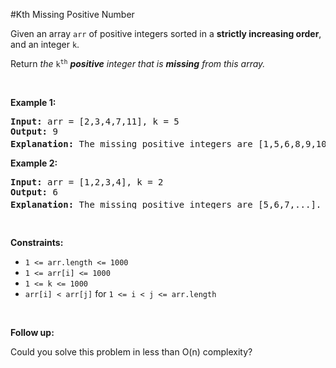 #Kth Missing Positive Number
<p>Given an array <code>arr</code> of positive integers sorted in a <strong>strictly increasing order</strong>, and an integer <code>k</code>.</p>
<p>Return <em>the</em> <code>k<sup>th</sup></code> <em><strong>positive</strong> integer that is <strong>missing</strong> from this array.</em></p>
<p> </p>
<p><strong class="example">Example 1:</strong></p>
<pre><strong>Input:</strong> arr = [2,3,4,7,11], k = 5
<strong>Output:</strong> 9
<strong>Explanation: </strong>The missing positive integers are [1,5,6,8,9,10,12,13,...]. The 5<sup>th</sup> missing positive integer is 9.
</pre>
<p><strong class="example">Example 2:</strong></p>
<pre><strong>Input:</strong> arr = [1,2,3,4], k = 2
<strong>Output:</strong> 6
<strong>Explanation: </strong>The missing positive integers are [5,6,7,...]. The 2<sup>nd</sup> missing positive integer is 6.
</pre>
<p> </p>
<p><strong>Constraints:</strong></p>
<ul>
<li><code>1 &lt;= arr.length &lt;= 1000</code></li>
<li><code>1 &lt;= arr[i] &lt;= 1000</code></li>
<li><code>1 &lt;= k &lt;= 1000</code></li>
<li><code>arr[i] &lt; arr[j]</code> for <code>1 &lt;= i &lt; j &lt;= arr.length</code></li>
</ul>
<p> </p>
<p><strong>Follow up:</strong></p>
<p>Could you solve this problem in less than O(n) complexity?</p>
